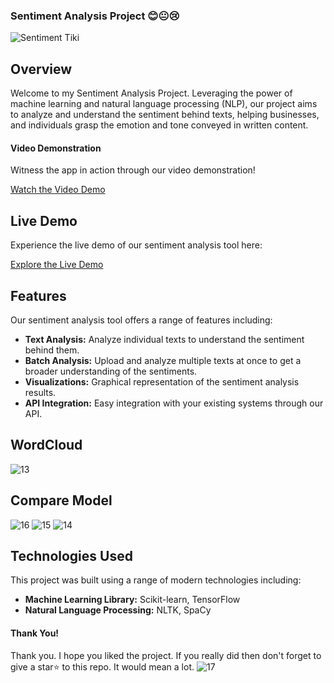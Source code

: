 ### **Sentiment Analysis Project 😊😐😢**

![Sentiment Tiki](https://github.com/tieugem1997/Sentiment_Streamlit_Tiki/assets/39017335/15add311-e1e9-470f-b02c-7ea3fdbebdac)

## Overview

Welcome to my Sentiment Analysis Project. Leveraging the power of machine learning and natural language processing (NLP), our project aims to analyze and understand the sentiment behind texts, helping businesses, and individuals grasp the emotion and tone conveyed in written content.

#### **Video Demonstration**

Witness the app in action through our video demonstration!

[Watch the Video Demo](https://github.com/tieugem1997/Sentiment_Streamlit_Tiki/assets/39017335/ab9c2ef1-34f1-4de1-b011-249123509837)

## Live Demo

Experience the live demo of our sentiment analysis tool here:

[Explore the Live Demo](https://https://sentiment-app-tiki.streamlit.app/)

## Features

Our sentiment analysis tool offers a range of features including:

- **Text Analysis:** Analyze individual texts to understand the sentiment behind them.
- **Batch Analysis:** Upload and analyze multiple texts at once to get a broader understanding of the sentiments.
- **Visualizations:** Graphical representation of the sentiment analysis results.
- **API Integration:** Easy integration with your existing systems through our API.

## WordCloud

![13](https://github.com/tieugem1997/Sentiment_Streamlit_Tiki/assets/39017335/8c49dfa6-6c3c-4f9e-ab70-8689506e77af)

## Compare Model

![16](https://github.com/tieugem1997/Sentiment_Streamlit_Tiki/assets/39017335/be884b5c-9340-48cc-964d-af9330c21f1c)
![15](https://github.com/tieugem1997/Sentiment_Streamlit_Tiki/assets/39017335/815771ac-dd95-4493-a440-23533bcd7378)
![14](https://github.com/tieugem1997/Sentiment_Streamlit_Tiki/assets/39017335/878ac340-65b5-431f-9034-8991a22ef58d)

## Technologies Used

This project was built using a range of modern technologies including:

- **Machine Learning Library:** Scikit-learn, TensorFlow
- **Natural Language Processing:** NLTK, SpaCy

#### **Thank You!**

Thank you. I hope you liked the project.
If you really did then don't forget to give a star⭐ to this repo. It would mean a lot.
![17](https://github.com/tieugem1997/Sentiment_Streamlit_Tiki/assets/39017335/0488f4b3-815c-4dd0-90ff-a9cd5fa01c10)
